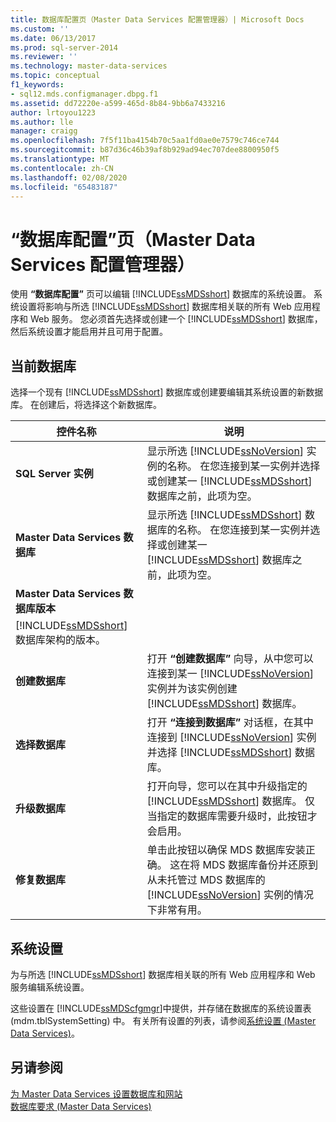 ```yaml
---
title: 数据库配置页（Master Data Services 配置管理器）| Microsoft Docs
ms.custom: ''
ms.date: 06/13/2017
ms.prod: sql-server-2014
ms.reviewer: ''
ms.technology: master-data-services
ms.topic: conceptual
f1_keywords:
- sql12.mds.configmanager.dbpg.f1
ms.assetid: dd72220e-a599-465d-8b84-9bb6a7433216
author: lrtoyou1223
ms.author: lle
manager: craigg
ms.openlocfilehash: 7f5f11ba4154b70c5aa1fd0ae0e7579c746ce744
ms.sourcegitcommit: b87d36c46b39af8b929ad94ec707dee8800950f5
ms.translationtype: MT
ms.contentlocale: zh-CN
ms.lasthandoff: 02/08/2020
ms.locfileid: "65483187"
---
```

# <a name="database-configuration-page-master-data-services-configuration-manager"></a>“数据库配置”页（Master Data Services 配置管理器）
  使用 **“数据库配置”** 页可以编辑 [!INCLUDE[ssMDSshort](../includes/ssmdsshort-md.md)] 数据库的系统设置。 系统设置将影响与所选 [!INCLUDE[ssMDSshort](../includes/ssmdsshort-md.md)] 数据库相关联的所有 Web 应用程序和 Web 服务。 您必须首先选择或创建一个 [!INCLUDE[ssMDSshort](../includes/ssmdsshort-md.md)] 数据库，然后系统设置才能启用并且可用于配置。  
  
## <a name="current-database"></a>当前数据库  
 选择一个现有 [!INCLUDE[ssMDSshort](../includes/ssmdsshort-md.md)] 数据库或创建要编辑其系统设置的新数据库。 在创建后，将选择这个新数据库。  
  
|控件名称|说明|  
|------------------|-----------------|  
|**SQL Server 实例**|显示所选 [!INCLUDE[ssNoVersion](../includes/ssnoversion-md.md)] 实例的名称。 在您连接到某一实例并选择或创建某一 [!INCLUDE[ssMDSshort](../includes/ssmdsshort-md.md)] 数据库之前，此项为空。|  
|**Master Data Services 数据库**|显示所选 [!INCLUDE[ssMDSshort](../includes/ssmdsshort-md.md)] 数据库的名称。 在您连接到某一实例并选择或创建某一 [!INCLUDE[ssMDSshort](../includes/ssmdsshort-md.md)] 数据库之前，此项为空。|  
|**Master Data Services 数据库版本**|
  [!INCLUDE[ssMDSshort](../includes/ssmdsshort-md.md)] 数据库架构的版本。|  
|**创建数据库**|打开 **“创建数据库”** 向导，从中您可以连接到某一 [!INCLUDE[ssNoVersion](../includes/ssnoversion-md.md)] 实例并为该实例创建 [!INCLUDE[ssMDSshort](../includes/ssmdsshort-md.md)] 数据库。|  
|**选择数据库**|打开 **“连接到数据库”** 对话框，在其中连接到 [!INCLUDE[ssNoVersion](../includes/ssnoversion-md.md)] 实例并选择 [!INCLUDE[ssMDSshort](../includes/ssmdsshort-md.md)] 数据库。|  
|**升级数据库**|打开向导，您可以在其中升级指定的 [!INCLUDE[ssMDSshort](../includes/ssmdsshort-md.md)] 数据库。 仅当指定的数据库需要升级时，此按钮才会启用。|  
|**修复数据库**|单击此按钮以确保 MDS 数据库安装正确。 这在将 MDS 数据库备份并还原到从未托管过 MDS 数据库的 [!INCLUDE[ssNoVersion](../includes/ssnoversion-md.md)] 实例的情况下非常有用。|  
  
## <a name="system-settings"></a>系统设置  
 为与所选 [!INCLUDE[ssMDSshort](../includes/ssmdsshort-md.md)] 数据库相关联的所有 Web 应用程序和 Web 服务编辑系统设置。  
  
 这些设置在 [!INCLUDE[ssMDScfgmgr](../includes/ssmdscfgmgr-md.md)]中提供，并存储在数据库的系统设置表 (mdm.tblSystemSetting) 中。 有关所有设置的列表，请参阅[系统设置 (Master Data Services)](system-settings-master-data-services.md)。  
  
## <a name="see-also"></a>另请参阅  
 [为 Master Data Services 设置数据库和网站](../../2014/master-data-services/set-up-the-database-and-website-for-master-data-services.md)   
 [数据库要求 &#40;Master Data Services&#41;](install-windows/database-requirements-master-data-services.md)  
  
  
